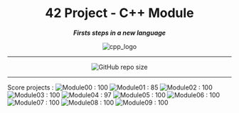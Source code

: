 <h1 align="center">
	42 Project - C++ Module
</h1>

<p align="center">
	<b><i> Firsts steps in a new language </i></b>
</p>

<p align="center">
	<img src="https://raw.githubusercontent.com/ayogun/42-project-badges/refs/heads/main/badges/cppe.png" alt="cpp_logo" />
</p>

---
<p align="center">
<!-- 	<img src="https://img.shields.io/badge/Score-100-green?style=none&logo=42" alt="Module00 : 100"/> -->
<!-- 	<img alt="Static Badge" src="https://img.shields.io/badge/Outstanding-0-blue?style=none&logo=42"> -->
	<img alt="GitHub repo size" src="https://img.shields.io/github/repo-size/LeSabreDeDieu/Module_cpp?style=none&logo=github">
</p>

---
<p>
	Score projects : 
	<img src="https://img.shields.io/badge/Score-100-green?style=none&logo=42" alt="Module00 : 100"/>
	<img src="https://img.shields.io/badge/Score-85-green?style=none&logo=42" alt="Module01 : 85"/>
	<img src="https://img.shields.io/badge/Score-100-green?style=none&logo=42" alt="Module02 : 100"/>
	<img src="https://img.shields.io/badge/Score-100-green?style=none&logo=42" alt="Module03 : 100"/>
	<img src="https://img.shields.io/badge/Score-97-green?style=none&logo=42" alt="Module04 : 97"/>
	<img src="https://img.shields.io/badge/Score-100-green?style=none&logo=42" alt="Module05 : 100"/>
	<img src="https://img.shields.io/badge/Score-100-green?style=none&logo=42" alt="Module06 : 100"/>
	<img src="https://img.shields.io/badge/Score-100-green?style=none&logo=42" alt="Module07 : 100"/>
	<img src="https://img.shields.io/badge/Score-100-green?style=none&logo=42" alt="Module08 : 100"/>
	<img src="https://img.shields.io/badge/Score-100-green?style=none&logo=42" alt="Module09 : 100"/>
</p>

